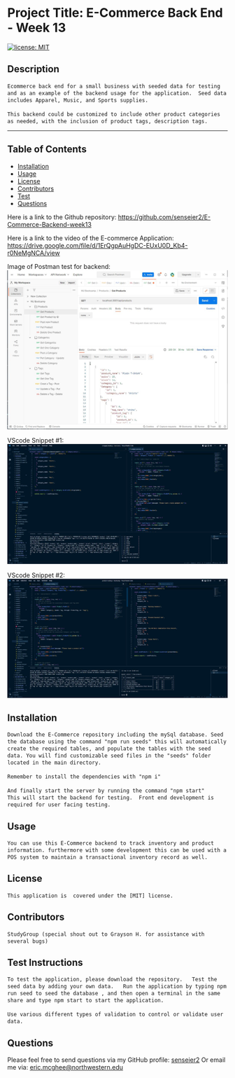 
    
    

# Project Title: E-Commerce Back End - Week 13
[![license: MIT](https://img.shields.io/badge/License-MIT-yellow.svg)](https://opensource.org/licenses/MIT)
## Description
    Ecommerce back end for a small business with seeded data for testing and as an example of the backend usage for the application.  Seed data includes Apparel, Music, and Sports supplies.

    This backend could be customized to include other product categories as needed, with the inclusion of product tags, description tags.

- - - - -

## Table of Contents

* [Installation](#installation)
* [Usage](#usage)
* [License](#license)
* [Contributors](#contributors)
* [Test](#test)
* [Questions](#questions)

Here is a link to the Github repository: https://github.com/senseier2/E-Commerce-Backend-week13

Here is a link to the video of the E-commerce Application: https://drive.google.com/file/d/1ErQgpAuHgDC-EUxU0D_Kb4-r0NeMgNCA/view

Image of Postman test for backend:
![Postman example](Assets/Ecommerce%20Postman%20image.JPG)

VScode Snippet #1:
![VScode Snippet](Assets/Ecommerce%20VScode.JPG)

VScode Snippet #2:
![VScode Snippet](Assets/Ecommerce%20VScode2.JPG)

## Installation
    Download the E-Commerce repository including the mySql database. Seed the database using the command "npm run seeds" this will automatically create the required tables, and populate the tables with the seed data. You will find customizable seed files in the "seeds" folder located in the main directory.

    Remember to install the dependencies with "npm i"

    And finally start the server by running the command "npm start"
    This will start the backend for testing.  Front end development is required for user facing testing.

## Usage
    You can use this E-Commerce backend to track inventory and product information. furthermore with some development this can be used with a POS system to maintain a transactional inventory record as well.

## License
    This application is  covered under the [MIT] license.

## Contributors
    StudyGroup (special shout out to Grayson H. for assistance with several bugs)

## Test Instructions
    To test the application, please download the repository.   Test the seed data by adding your own data.   Run the application by typing npm run seed to seed the database , and then open a terminal in the same share and type npm start to start the application.

    Use various different types of validation to control or validate user data.

## Questions

Please feel free to send questions via my GitHub profile: [senseier2](https://github.com/senseier2)
Or email me via: eric.mcghee@northwestern.edu
    